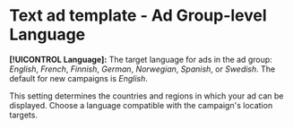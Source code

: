 # Text ad template - Ad Group-level Language

**[!UICONTROL Language]:** The target language for ads in the ad group: *English*, *French*, *Finnish*, *German*, *Norwegian*, *Spanish*, or *Swedish*. The default for new campaigns is *English*.

This setting determines the countries and regions in which your ad can be displayed. Choose a language compatible with the campaign's location targets.
